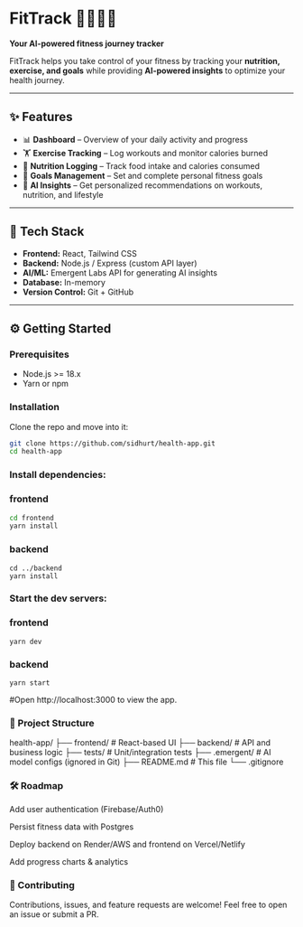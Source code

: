 # FitTrack 🏋️‍♂️🥗🤖
**Your AI-powered fitness journey tracker**

FitTrack helps you take control of your fitness by tracking your **nutrition, exercise, and goals** while providing **AI-powered insights** to optimize your health journey.


---

## ✨ Features
- 📊 **Dashboard** – Overview of your daily activity and progress  
- 🏋️ **Exercise Tracking** – Log workouts and monitor calories burned  
- 🥗 **Nutrition Logging** – Track food intake and calories consumed  
- 🎯 **Goals Management** – Set and complete personal fitness goals  
- 🤖 **AI Insights** – Get personalized recommendations on workouts, nutrition, and lifestyle  

---

## 🚀 Tech Stack
- **Frontend:** React, Tailwind CSS  
- **Backend:** Node.js / Express (custom API layer)  
- **AI/ML:** Emergent Labs API for generating AI insights  
- **Database:** In-memory  
- **Version Control:** Git + GitHub  

---

## ⚙️ Getting Started

### Prerequisites
- Node.js >= 18.x  
- Yarn or npm  

### Installation

Clone the repo and move into it:
```bash
git clone https://github.com/sidhurt/health-app.git
cd health-app

```
### Install dependencies:
### frontend
```bash
cd frontend
yarn install
```
### backend
```
cd ../backend
yarn install
```
### Start the dev servers:
### frontend
```
yarn dev
```
### backend
```
yarn start
```
#Open http://localhost:3000 to view the app.

### 📂 Project Structure
health-app/
├── frontend/        # React-based UI
├── backend/         # API and business logic
├── tests/           # Unit/integration tests
├── .emergent/       # AI model configs (ignored in Git)
├── README.md        # This file
└── .gitignore


### 🛠 Roadmap

 Add user authentication (Firebase/Auth0)

 Persist fitness data with Postgres

 Deploy backend on Render/AWS and frontend on Vercel/Netlify

 Add progress charts & analytics

### 🤝 Contributing

Contributions, issues, and feature requests are welcome!
Feel free to open an issue or submit a PR.
